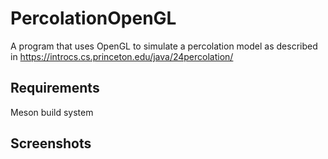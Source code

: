 # PercolationOpenGL
A program that uses OpenGL to simulate a percolation model as described in https://introcs.cs.princeton.edu/java/24percolation/ 

## Requirements
Meson build system

## Screenshots
